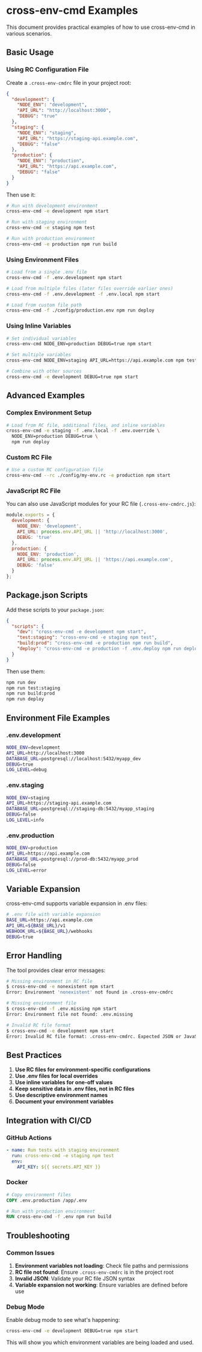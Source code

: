 # cross-env-cmd Examples

This document provides practical examples of how to use cross-env-cmd in various scenarios.

## Basic Usage

### Using RC Configuration File

Create a `.cross-env-cmdrc` file in your project root:

```json
{
  "development": {
    "NODE_ENV": "development",
    "API_URL": "http://localhost:3000",
    "DEBUG": "true"
  },
  "staging": {
    "NODE_ENV": "staging",
    "API_URL": "https://staging-api.example.com",
    "DEBUG": "false"
  },
  "production": {
    "NODE_ENV": "production",
    "API_URL": "https://api.example.com",
    "DEBUG": "false"
  }
}
```

Then use it:

```bash
# Run with development environment
cross-env-cmd -e development npm start

# Run with staging environment
cross-env-cmd -e staging npm test

# Run with production environment
cross-env-cmd -e production npm run build
```

### Using Environment Files

```bash
# Load from a single .env file
cross-env-cmd -f .env.development npm start

# Load from multiple files (later files override earlier ones)
cross-env-cmd -f .env.development -f .env.local npm start

# Load from custom file path
cross-env-cmd -f ./config/production.env npm run deploy
```

### Using Inline Variables

```bash
# Set individual variables
cross-env-cmd NODE_ENV=production DEBUG=true npm start

# Set multiple variables
cross-env-cmd NODE_ENV=staging API_URL=https://api.example.com npm test

# Combine with other sources
cross-env-cmd -e development DEBUG=true npm start
```

## Advanced Examples

### Complex Environment Setup

```bash
# Load from RC file, additional files, and inline variables
cross-env-cmd -e staging -f .env.local -f .env.override \
  NODE_ENV=production DEBUG=true \
  npm run deploy
```

### Custom RC File

```bash
# Use a custom RC configuration file
cross-env-cmd --rc ./config/my-env.rc -e production npm start
```

### JavaScript RC File

You can also use JavaScript modules for your RC file (`.cross-env-cmdrc.js`):

```javascript
module.exports = {
  development: {
    NODE_ENV: 'development',
    API_URL: process.env.API_URL || 'http://localhost:3000',
    DEBUG: 'true'
  },
  production: {
    NODE_ENV: 'production',
    API_URL: process.env.API_URL || 'https://api.example.com',
    DEBUG: 'false'
  }
};
```

## Package.json Scripts

Add these scripts to your `package.json`:

```json
{
  "scripts": {
    "dev": "cross-env-cmd -e development npm start",
    "test:staging": "cross-env-cmd -e staging npm test",
    "build:prod": "cross-env-cmd -e production npm run build",
    "deploy": "cross-env-cmd -e production -f .env.deploy npm run deploy:script"
  }
}
```

Then use them:

```bash
npm run dev
npm run test:staging
npm run build:prod
npm run deploy
```

## Environment File Examples

### .env.development
```bash
NODE_ENV=development
API_URL=http://localhost:3000
DATABASE_URL=postgresql://localhost:5432/myapp_dev
DEBUG=true
LOG_LEVEL=debug
```

### .env.staging
```bash
NODE_ENV=staging
API_URL=https://staging-api.example.com
DATABASE_URL=postgresql://staging-db:5432/myapp_staging
DEBUG=false
LOG_LEVEL=info
```

### .env.production
```bash
NODE_ENV=production
API_URL=https://api.example.com
DATABASE_URL=postgresql://prod-db:5432/myapp_prod
DEBUG=false
LOG_LEVEL=error
```

## Variable Expansion

cross-env-cmd supports variable expansion in .env files:

```bash
# .env file with variable expansion
BASE_URL=https://api.example.com
API_URL=${BASE_URL}/v1
WEBHOOK_URL=${BASE_URL}/webhooks
DEBUG=true
```

## Error Handling

The tool provides clear error messages:

```bash
# Missing environment in RC file
$ cross-env-cmd -e nonexistent npm start
Error: Environment 'nonexistent' not found in .cross-env-cmdrc

# Missing environment file
$ cross-env-cmd -f .env.missing npm start
Error: Environment file not found: .env.missing

# Invalid RC file format
$ cross-env-cmd -e development npm start
Error: Invalid RC file format: .cross-env-cmdrc. Expected JSON or JavaScript module.
```

## Best Practices

1. **Use RC files for environment-specific configurations**
2. **Use .env files for local overrides**
3. **Use inline variables for one-off values**
4. **Keep sensitive data in .env files, not in RC files**
5. **Use descriptive environment names**
6. **Document your environment variables**

## Integration with CI/CD

### GitHub Actions
```yaml
- name: Run tests with staging environment
  run: cross-env-cmd -e staging npm test
  env:
    API_KEY: ${{ secrets.API_KEY }}
```

### Docker
```dockerfile
# Copy environment files
COPY .env.production /app/.env

# Run with production environment
RUN cross-env-cmd -f .env npm run build
```

## Troubleshooting

### Common Issues

1. **Environment variables not loading**: Check file paths and permissions
2. **RC file not found**: Ensure `.cross-env-cmdrc` is in the project root
3. **Invalid JSON**: Validate your RC file JSON syntax
4. **Variable expansion not working**: Ensure variables are defined before use

### Debug Mode

Enable debug mode to see what's happening:

```bash
cross-env-cmd -e development DEBUG=true npm start
```

This will show you which environment variables are being loaded and used.
